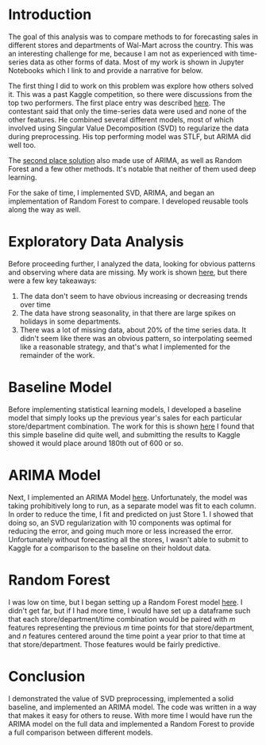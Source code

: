 # Introduction

The goal of this analysis was to compare methods to for forecasting sales in
different stores and departments of Wal-Mart across the country. This was an
interesting challenge for me, because I am not as experienced with time-series
data as other forms of data. Most of my work is shown in Jupyter Notebooks which
I link to and provide a narrative for below.

The first thing I did to work on this problem was explore how others solved it.
This was a past Kaggle competition, so there were discussions from the top two
performers. The first place entry was described
[here](https://www.kaggle.com/c/walmart-recruiting-store-sales-forecasting/discussion/8125).
The contestant said that only the time-series data were used and none of the
other features. He combined several different models, most of which involved
using Singular Value Decomposition (SVD) to regularize the data during
preprocessing. His top performing model was STLF, but ARIMA did well too.

The [second place
solution](https://www.kaggle.com/c/walmart-recruiting-store-sales-forecasting/discussion/8023)
also made use of ARIMA, as well as Random Forest and a few other methods. It's
notable that neither of them used deep learning.

For the sake of time, I implemented SVD, ARIMA, and began an implementation of
Random Forest to compare. I developed reusable tools along the way as well.

# Exploratory Data Analysis

Before proceeding further, I analyzed the data, looking for obvious patterns and
observing where data are missing. My work is shown
[here](../notebooks/00_Exploratory-Data-Analysis.ipynb), but there were a few key
takeaways:

1. The data don't seem to have obvious increasing or decreasing trends over time
2. The data have strong seasonality, in that there are large spikes on holidays
   in some departments.
3. There was a lot of missing data, about 20% of the time series data. It didn't
   seem like there was an obvious pattern, so interpolating seemed like a
   reasonable strategy, and that's what I implemented for the remainder of the
   work.

# Baseline Model

Before implementing statistical learning models, I developed a baseline
model that simply looks up the previous year's sales for each particular
store/department combination. The work for this is shown [here](../notebooks/01_Baseline-Models.ipynb) I found that this simple baseline did quite well,
and submitting the results to Kaggle showed it would place around 180th out of
600 or so.

# ARIMA Model

Next, I implemented an ARIMA Model [here](../notebooks/03_ARIMA-Model.ipynb).
Unfortunately, the model was taking prohibitively long to run, as a separate
model was fit to each column. In order to reduce the time, I fit and predicted
on just Store 1. I showed that doing so, an SVD regularization with 10
components was optimal for reducing the error, and going much more or less
increased the error. Unfortunately without forecasting all the stores, I wasn't
able to submit to Kaggle for a comparison to the baseline on their holdout data.

# Random Forest

I was low on time, but I began setting up a Random Forest model
[here](../notebooks/04_Random-Forest.ipynb). I didn't get far, but if I had more time,
I would have set up a dataframe such that each store/department/time combination
would be paired with $m$ features representing the previous $m$ time points for
that store/department, and $n$ features centered around the time point a year
prior to that time at that store/department. Those features would be fairly
predictive.

# Conclusion

I demonstrated the value of SVD preprocessing, implemented a solid baseline, and
implemented an ARIMA model. The code was written in a way that makes it easy for
others to reuse. With more time I would have run the ARIMA model on the full
data and implemented a Random Forest to provide a full comparison between
different models.